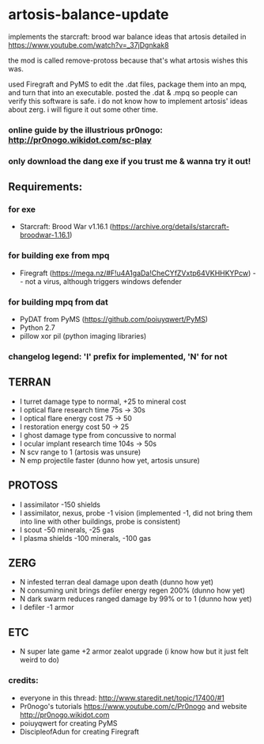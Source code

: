 # artosis-balance-update
implements the starcraft: brood war balance ideas that artosis detailed in https://www.youtube.com/watch?v=_37jDgnkak8

the mod is called remove-protoss because that's what artosis wishes this was.

used Firegraft and PyMS to edit the .dat files, package them into an mpq, and turn that into an executable. posted the .dat & .mpq so people can verify this software is safe. i do not know how to implement artosis' ideas about zerg. i will figure it out some other time.

### online guide by the illustrious pr0nogo: http://pr0nogo.wikidot.com/sc-play

### only download the dang exe if you trust me & wanna try it out!

## Requirements:
### for exe
* Starcraft: Brood War v1.16.1 (https://archive.org/details/starcraft-broodwar-1.16.1)
### for building exe from mpq
* Firegraft (https://mega.nz/#F!u4A1gaDa!CheCYfZVxtp64VKHHKYPcw) -- not a virus, although triggers windows defender
### for building mpq from dat
* PyDAT from PyMS (https://github.com/poiuyqwert/PyMS)
* Python 2.7
* pillow xor pil (python imaging libraries)

### changelog legend: 'I' prefix for implemented, 'N' for not

## TERRAN
* I turret damage type to normal, +25 to mineral cost
* I optical flare research time 75s -> 30s
* I optical flare energy cost 75 -> 50
* I restoration energy cost 50 -> 25
* I ghost damage type from concussive to normal
* I ocular implant research time 104s -> 50s
* N scv range to 1 (artosis was unsure)
* N emp projectile faster (dunno how yet, artosis unsure)

## PROTOSS
* I assimilator -150 shields
* I assimilator, nexus, probe -1 vision (implemented -1, did not bring them into line with other buildings, probe is consistent)
* I scout -50 minerals, -25 gas
* I plasma shields -100 minerals, -100 gas

## ZERG
* N infested terran deal damage upon death (dunno how yet)
* N consuming unit brings defiler energy regen 200% (dunno how yet)
* N dark swarm reduces ranged damage by 99% or to 1 (dunno how yet)
* I defiler -1 armor

## ETC
* N super late game +2 armor zealot upgrade (i know how but it just felt weird to do)

### credits:
* everyone in this thread: http://www.staredit.net/topic/17400/#1
* Pr0nogo's tutorials https://www.youtube.com/c/Pr0nogo and website http://pr0nogo.wikidot.com
* poiuyqwert for creating PyMS
* DiscipleofAdun for creating Firegraft
